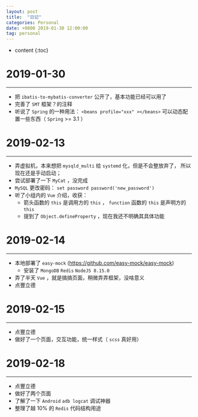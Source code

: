 ```yaml
---
layout: post
title:  "日记"
categories: Personal
date: +0800 2019-01-30 12:00:00
tag: personal
---
```


* content
{:toc}

# 2019-01-30
--------------
- 把 `ibatis-to-mybatis-converter` 公开了，基本功能已经可以用了
- 完善了 `SMT` 框架？的注释
- 听说了 `Spring` 的一种用法： `<beans profile="xxx" ></beans>`
  可以动态配置一些东西（ `Spring` >= 3.1 ）

# 2019-02-13
--------------
- 弄虚拟机，本来想把 `mysqld_multi` 给 `systemd` 化，但是不会整放弃了，
  所以现在还是手动启动；
- 尝试部署了一下 `MyCat` ，没完成
- `MySQL` 更改密码： `set password password('new_password')`
- 听了小组内的 `Vue` 介绍，收获：
    - 箭头函数的 `this` 是调用方的 `this` ， `function` 函数的 `this` 是声明方的 `this`
    - 提到了 `Object.defineProperty` ，现在我还不明确其具体功能

# 2019-02-14
--------------
- 本地部署了 `easy-mock` (https://github.com/easy-mock/easy-mock)
    - 安装了 `MongoDB` `Redis` `NodeJS 8.15.0`
- 弄了半天 `Vue` ，就是搞搞页面，稍微弄弄框架，没啥意义
- 点豐立德

# 2019-02-15
--------------
- 点豐立德
- 做好了一个页面，交互功能，统一样式（ `scss` 真好用）

# 2019-02-18
--------------
- 点豐立德
- 做好了两个页面
- 了解了一下 `Android` `adb logcat` 调试神器
- 整理了越 10% 的 `Redis` 代码结构用途
